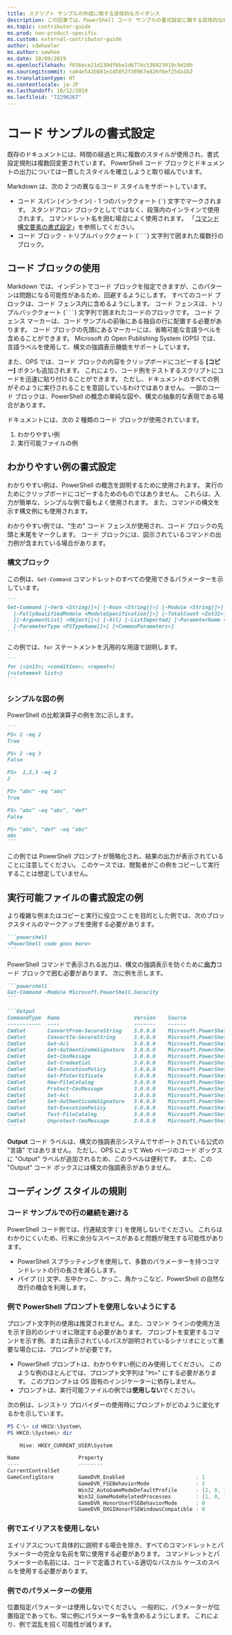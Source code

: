 ```yaml
---
title: スクリプト サンプルの作成に関する具体的なガイダンス
description: この記事では、PowerShell コード サンプルの書式設定に関する具体的な規則について説明します。 これは、例が含まれる概念記事や、コマンドレット リファレンスに適用されます。
ms.topic: contributor-guide
ms.prod: non-product-specific
ms.custom: external-contributor-guide
author: sdwheeler
ms.author: sewhee
ms.date: 10/09/2019
ms.openlocfilehash: f036ece21d139df0be1d677dc536023910c9d20b
ms.sourcegitcommit: ca84e542b081e145052f38967e826f6ef25da1b2
ms.translationtype: HT
ms.contentlocale: ja-JP
ms.lasthandoff: 10/12/2019
ms.locfileid: "72290267"
---
```

# <a name="formatting-code-samples"></a>コード サンプルの書式設定

既存のドキュメントには、時間の経過と共に複数のスタイルが使用され、書式設定規則は複数回変更されています。 PowerShell コード ブロックとドキュメントの出力については一貫したスタイルを確立しようと取り組んでいます。

Markdown は、次の 2 つの異なるコード スタイルをサポートしています。

- コード スパン (インライン) - 1 つのバッククォート (`` ` ``) 文字でマークされます。 スタンドアロン ブロックとしてではなく、段落内のインラインで使用されます。 コマンドレット名を囲む場合によく使用されます。 「[コマンド構文要素の書式設定](powershell-style-basic-markdown.md#formatting-command-syntax-elements)」を参照してください。
- コード ブロック - トリプルバッククォート (`` ``` ``) 文字列で囲まれた複数行のブロック。

## <a name="using-code-blocks"></a>コード ブロックの使用

Markdown では、インデントでコード ブロックを指定できますが、このパターンは問題になる可能性があるため、回避するようにします。 すべてのコード ブロックは、コード フェンス内に含めるようにします。 コード フェンスは、トリプルバッククォート (`` ``` ``) 文字列で囲まれたコードのブロックです。 コード フェンス マーカーは、コード サンプルの前後にある独自の行に配置する必要があります。 コード ブロックの先頭にあるマーカーには、省略可能な言語ラベルを含めることができます。 Microsoft の Open Publishing System (OPS) では、言語ラベルを使用して、構文の強調表示機能をサポートしています。

また、OPS では、コード ブロックの内容をクリップボードにコピーする **[コピー]** ボタンも追加されます。 これにより、コード例をテストするスクリプトにコードを迅速に貼り付けることができます。 ただし、ドキュメントのすべての例がそのように実行されることを意図しているわけではありません。 一部のコード ブロックは、PowerShell の概念の単純な図や、構文の抽象的な表現である場合があります。

ドキュメントには、次の 2 種類のコード ブロックが使用されています。

1. わかりやすい例
2. 実行可能ファイルの例

## <a name="formatting-illustrative-examples"></a>わかりやすい例の書式設定

わかりやすい例は、PowerShell の概念を説明するために使用されます。 実行のためにクリップボードにコピーするためのものではありません。 これらは、入力が簡単な、シンプルな例で最もよく使用されます。
また、コマンドの構文を示す構文例にも使用されます。

わかりやすい例では、"生の" コード フェンスが使用され、コード ブロックの先頭と末尾をマークします。 コード ブロックには、図示されているコマンドの出力例が含まれている場合があります。

### <a name="syntax-block"></a>構文ブロック

この例は、`Get-Command` コマンドレットのすべての使用できるパラメーターを示しています。

~~~markdown
```
Get-Command [-Verb <String[]>] [-Noun <String[]>] [-Module <String[]>]
  [-FullyQualifiedModule <ModuleSpecification[]>] [-TotalCount <Int32>] [-Syntax] [-ShowCommandInfo]
  [[-ArgumentList] <Object[]>] [-All] [-ListImported] [-ParameterName <String[]>]
  [-ParameterType <PSTypeName[]>] [<CommonParameters>]
```
~~~

この例では、`for` ステートメントを汎用的な用語で説明します。

~~~markdown
```
for (<init>; <condition>; <repeat>)
{<statement list>}
```
~~~

### <a name="simple-illustration-example"></a>シンプルな図の例

PowerShell の比較演算子の例を次に示します。

~~~markdown
```
PS> 2 -eq 2
True

PS> 2 -eq 3
False

PS>  1,2,3 -eq 2
2

PS> "abc" -eq "abc"
True

PS> "abc" -eq "abc", "def"
False

PS> "abc", "def" -eq "abc"
abc
```
~~~

この例では PowerShell プロンプトが簡略化され、結果の出力が表示されていることに注意してください。 このケースでは、閲覧者がこの例をコピーして実行することは想定していません。

## <a name="formatting-executable-examples"></a>実行可能ファイルの書式設定の例

より複雑な例またはコピーと実行に役立つことを目的とした例では、次のブロックスタイルのマークアップを使用する必要があります。

~~~markdown
```powershell
<PowerShell code goes here>
```
~~~

PowerShell コマンドで表示される出力は、構文の強調表示を防ぐために**出力**コード ブロックで囲む必要があります。 次に例を示します。

~~~markdown
```powershell
Get-Command -Module Microsoft.PowerShell.Security
```

```Output
CommandType  Name                        Version    Source
-----------  ----                        -------    ------
Cmdlet       ConvertFrom-SecureString    3.0.0.0    Microsoft.PowerShell.Security
Cmdlet       ConvertTo-SecureString      3.0.0.0    Microsoft.PowerShell.Security
Cmdlet       Get-Acl                     3.0.0.0    Microsoft.PowerShell.Security
Cmdlet       Get-AuthenticodeSignature   3.0.0.0    Microsoft.PowerShell.Security
Cmdlet       Get-CmsMessage              3.0.0.0    Microsoft.PowerShell.Security
Cmdlet       Get-Credential              3.0.0.0    Microsoft.PowerShell.Security
Cmdlet       Get-ExecutionPolicy         3.0.0.0    Microsoft.PowerShell.Security
Cmdlet       Get-PfxCertificate          3.0.0.0    Microsoft.PowerShell.Security
Cmdlet       New-FileCatalog             3.0.0.0    Microsoft.PowerShell.Security
Cmdlet       Protect-CmsMessage          3.0.0.0    Microsoft.PowerShell.Security
Cmdlet       Set-Acl                     3.0.0.0    Microsoft.PowerShell.Security
Cmdlet       Set-AuthenticodeSignature   3.0.0.0    Microsoft.PowerShell.Security
Cmdlet       Set-ExecutionPolicy         3.0.0.0    Microsoft.PowerShell.Security
Cmdlet       Test-FileCatalog            3.0.0.0    Microsoft.PowerShell.Security
Cmdlet       Unprotect-CmsMessage        3.0.0.0    Microsoft.PowerShell.Security
```
~~~

**Output** コード ラベルは、構文の強調表示システムでサポートされている公式の "言語" ではありません。
ただし、OPS によって Web ページのコード ボックスに "Output" ラベルが追加されるため、このラベルは便利です。
また、この "Output" コード ボックスには構文の強調表示がありません。

## <a name="coding-style-rules"></a>コーディング スタイルの規則

### <a name="avoid-line-continuation-in-code-samples"></a>コード サンプルでの行の継続を避ける

PowerShell コード例では、行連結文字 (`` ` ``) を使用しないでください。 これらはわかりにくいため、行末に余分なスペースがあると問題が発生する可能性があります。

- PowerShell スプラッティングを使用して、多数のパラメーターを持つコマンドレットの行の長さを減らします。
- パイプ (`|`) 文字、左中かっこ、かっこ、角かっこなど、PowerShell の自然な改行の機会を利用します。

### <a name="avoid-using-powershell-prompts-in-examples"></a>例で PowerShell プロンプトを使用しないようにする

プロンプト文字列の使用は推奨されません。また、コマンド ラインの使用方法を示す目的のシナリオに限定する必要があります。 プロンプトを変更するコマンドを示す例、または表示されているパスが説明されているシナリオにとって重要な場合には、プロンプトが必要です。

- PowerShell プロンプトは、わかりやすい例にのみ使用してください。 このような例のほとんどでは、プロンプト文字列は "`PS>`" にする必要があります。 このプロンプトは OS 固有のインジケーターに依存しません。
- プロンプトは、実行可能ファイルの例では**使用しない**でください。

次の例は、レジストリ プロバイダーの使用時にプロンプトがどのように変化するかを示しています。

```powershell
PS C:\> cd HKCU:\System\
PS HKCU:\System\> dir

    Hive: HKEY_CURRENT_USER\System

Name                   Property
----                   --------
CurrentControlSet
GameConfigStore        GameDVR_Enabled                       : 1
                       GameDVR_FSEBehaviorMode               : 2
                       Win32_AutoGameModeDefaultProfile      : {2, 0, 1, 0...}
                       Win32_GameModeRelatedProcesses        : {1, 0, 1, 0...}
                       GameDVR_HonorUserFSEBehaviorMode      : 0
                       GameDVR_DXGIHonorFSEWindowsCompatible : 0
```

### <a name="do-not-use-aliases-in-examples"></a>例でエイリアスを使用しない

エイリアスについて具体的に説明する場合を除き、すべてのコマンドレットとパラメーターの完全な名前を常に使用する必要があります。 コマンドレットとパラメーターの名前には、コードで定義されている適切なパスカル ケースのスペルを使用する必要があります。

### <a name="using-parameters-in-examples"></a>例でのパラメーターの使用

位置指定パラメーターは使用しないでください。 一般的に、パラメーターが位置指定であっても、常に例にパラメーター名を含めるようにします。 これにより、例で混乱を招く可能性が減ります。
